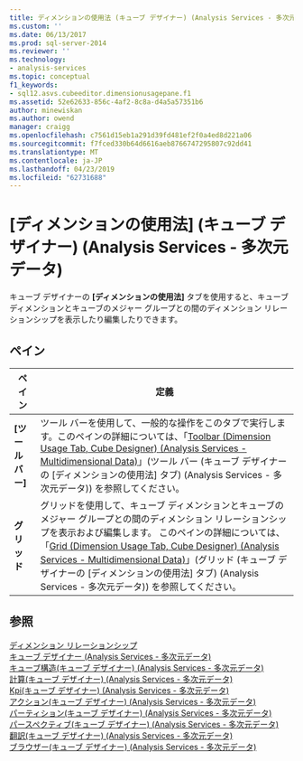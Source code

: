 ```yaml
---
title: ディメンションの使用法 (キューブ デザイナー) (Analysis Services - 多次元データ) |Microsoft Docs
ms.custom: ''
ms.date: 06/13/2017
ms.prod: sql-server-2014
ms.reviewer: ''
ms.technology:
- analysis-services
ms.topic: conceptual
f1_keywords:
- sql12.asvs.cubeeditor.dimensionusagepane.f1
ms.assetid: 52e62633-856c-4af2-8c8a-d4a5a57351b6
author: minewiskan
ms.author: owend
manager: craigg
ms.openlocfilehash: c7561d15eb1a291d39fd481ef2f0a4ed8d221a06
ms.sourcegitcommit: f7fced330b64d6616aeb8766747295807c92dd41
ms.translationtype: MT
ms.contentlocale: ja-JP
ms.lasthandoff: 04/23/2019
ms.locfileid: "62731688"
---
```

# <a name="dimension-usage-cube-designer-analysis-services---multidimensional-data"></a>[ディメンションの使用法] (キューブ デザイナー) (Analysis Services - 多次元データ)
  キューブ デザイナーの **[ディメンションの使用法]** タブを使用すると、キューブ ディメンションとキューブのメジャー グループとの間のディメンション リレーションシップを表示したり編集したりできます。  
  
## <a name="panes"></a>ペイン  
  
|ペイン|定義|  
|----------|----------------|  
|**[ツール バー]**|ツール バーを使用して、一般的な操作をこのタブで実行します。このペインの詳細については、「[Toolbar (Dimension Usage Tab, Cube Designer) (Analysis Services - Multidimensional Data)](toolbar-dimension-usage-cube-designer-analysis-services-multidimensional-data.md)」(ツール バー (キューブ デザイナーの [ディメンションの使用法] タブ) (Analysis Services - 多次元データ)) を参照してください。|  
|**グリッド**|グリッドを使用して、キューブ ディメンションとキューブのメジャー グループとの間のディメンション リレーションシップを表示および編集します。 このペインの詳細については、「[Grid (Dimension Usage Tab, Cube Designer) (Analysis Services - Multidimensional Data)](grid-dimension-usage-tab-cube-designer-analysis-services-multidimensional-data.md)」(グリッド (キューブ デザイナーの [ディメンションの使用法] タブ) (Analysis Services - 多次元データ)) を参照してください。|  
  
## <a name="see-also"></a>参照  
 [ディメンション リレーションシップ](multidimensional-models-olap-logical-cube-objects/dimension-relationships.md)   
 [キューブ デザイナー &#40;Analysis Services - 多次元データ&#41;](cube-designer-analysis-services-multidimensional-data.md)   
 [キューブ構造&#40;キューブ デザイナー&#41; &#40;Analysis Services - 多次元データ&#41;](cube-structure-cube-designer-analysis-services-multidimensional-data.md)   
 [計算&#40;キューブ デザイナー&#41; &#40;Analysis Services - 多次元データ&#41;](calculations-cube-designer-analysis-services-multidimensional-data.md)   
 [Kpi&#40;キューブ デザイナー&#41; &#40;Analysis Services - 多次元データ&#41;](kpis-cube-designer-analysis-services-multidimensional-data.md)   
 [アクション&#40;キューブ デザイナー&#41; &#40;Analysis Services - 多次元データ&#41;](actions-cube-designer-analysis-services-multidimensional-data.md)   
 [パーティション&#40;キューブ デザイナー&#41; &#40;Analysis Services - 多次元データ&#41;](partitions-cube-designer-analysis-services-multidimensional-data.md)   
 [パースペクティブ&#40;キューブ デザイナー&#41; &#40;Analysis Services - 多次元データ&#41;](perspectives-cube-designer-analysis-services-multidimensional-data.md)   
 [翻訳&#40;キューブ デザイナー&#41; &#40;Analysis Services - 多次元データ&#41;](translations-cube-designer-analysis-services-multidimensional-data.md)   
 [ブラウザー&#40;キューブ デザイナー&#41; &#40;Analysis Services - 多次元データ&#41;](browser-cube-designer-analysis-services-multidimensional-data.md)  
  
  
